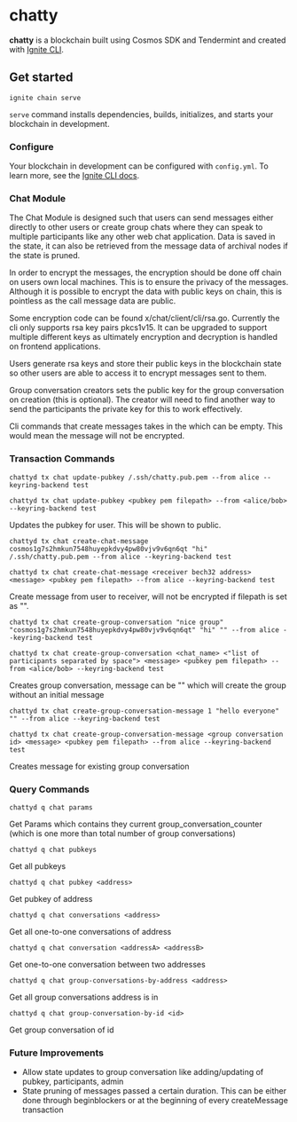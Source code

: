 # chatty
**chatty** is a blockchain built using Cosmos SDK and Tendermint and created with [Ignite CLI](https://ignite.com/cli).

## Get started

```
ignite chain serve
```

`serve` command installs dependencies, builds, initializes, and starts your blockchain in development.

### Configure

Your blockchain in development can be configured with `config.yml`. To learn more, see the [Ignite CLI docs](https://docs.ignite.com).

### Chat Module

The Chat Module is designed such that users can send messages either directly to other users or create group chats where they can speak to multiple participants like any other web chat application. Data is saved in the state, it can also be retrieved from the message data of archival nodes if the state is pruned.

In order to encrypt the messages, the encryption should be done off chain on users own local machines. This is to ensure the privacy of the messages. Although it is possible to encrypt the data with public keys on chain, this is pointless as the call message data are public.

Some encryption code can be found x/chat/client/cli/rsa.go. Currently the cli only supports rsa key pairs pkcs1v15. It can be upgraded to support multiple different keys as ultimately encryption and decryption is handled on frontend applications.

Users generate rsa keys and store their public keys in the blockchain state so other users are able to access it to encrypt messages sent to them. 

Group conversation creators sets the public key for the group conversation on creation (this is optional). The creator will need to find another way to send the participants the private key for this to work effectively.

Cli commands that create messages takes in the <pubkey pem filepath> which can be empty. This would mean the message will not be encrypted.

### Transaction Commands

```
chattyd tx chat update-pubkey /.ssh/chatty.pub.pem --from alice --keyring-backend test
```
```
chattyd tx chat update-pubkey <pubkey pem filepath> --from <alice/bob> --keyring-backend test
```

Updates the pubkey for user. This will be shown to public.


```
chattyd tx chat create-chat-message cosmos1g7s2hmkun7548huyepkdvy4pw80vjv9v6qn6qt "hi" /.ssh/chatty.pub.pem --from alice --keyring-backend test
```
```
chattyd tx chat create-chat-message <receiver bech32 address> <message> <pubkey pem filepath> --from alice --keyring-backend test
```

Create message from user to receiver, will not be encrypted if filepath is set as "".


```
chattyd tx chat create-group-conversation "nice group" "cosmos1g7s2hmkun7548huyepkdvy4pw80vjv9v6qn6qt" "hi" "" --from alice --keyring-backend test
```
```
chattyd tx chat create-group-conversation <chat_name> <"list of participants separated by space"> <message> <pubkey pem filepath> --from <alice/bob> --keyring-backend test
```

Creates group conversation, message can be "" which will create the group without an initial message

```
chattyd tx chat create-group-conversation-message 1 "hello everyone" "" --from alice --keyring-backend test
```
```
chattyd tx chat create-group-conversation-message <group conversation id> <message> <pubkey pem filepath> --from alice --keyring-backend test
```

Creates message for existing group conversation


### Query Commands
```
chattyd q chat params
```

Get Params which contains they current group_conversation_counter (which is one more than total number of group conversations)

```
chattyd q chat pubkeys
```

Get all pubkeys

```
chattyd q chat pubkey <address>
```

Get pubkey of address

```
chattyd q chat conversations <address>
```

Get all one-to-one conversations of address

```
chattyd q chat conversation <addressA> <addressB>
```

Get one-to-one conversation between two addresses

```
chattyd q chat group-conversations-by-address <address>
```

Get all group conversations address is in

```
chattyd q chat group-conversation-by-id <id>
```

Get group conversation of id


### Future Improvements

- Allow state updates to group conversation like adding/updating of pubkey, participants, admin
- State pruning of messages passed a certain duration. This can be either done through beginblockers or at the beginning of every createMessage transaction


